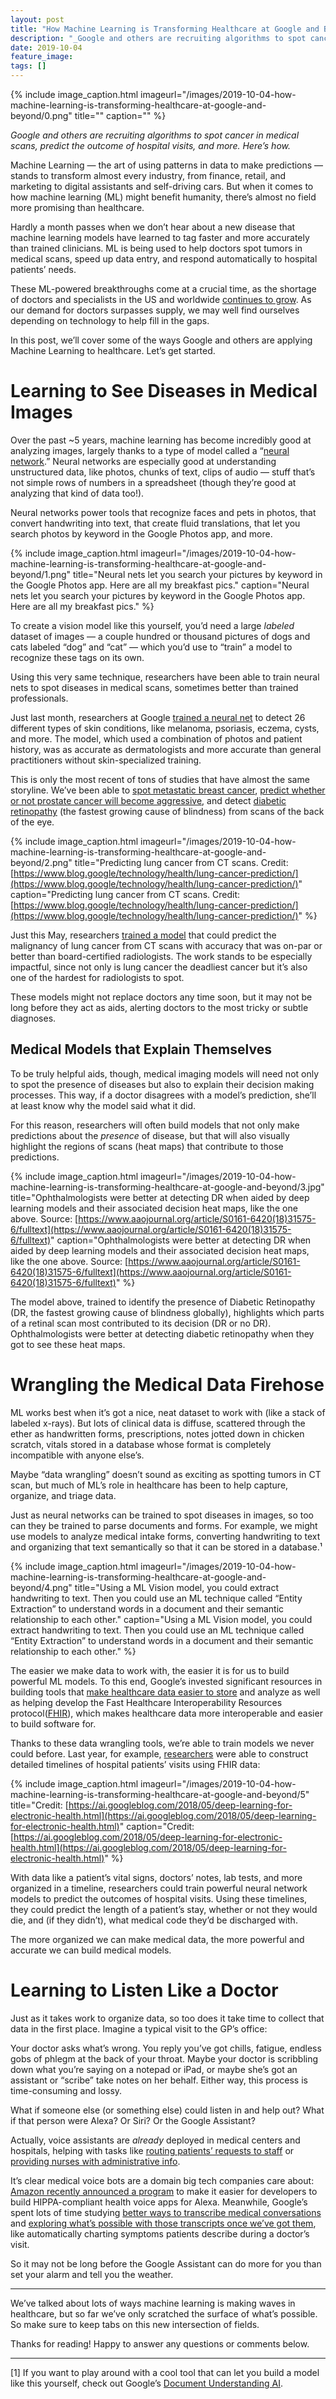 ```yaml
---
layout: post
title: "How Machine Learning is Transforming Healthcare at Google and Beyond"
description: "_Google and others are recruiting algorithms to spot cancer in medical scans, predict the outcome of hospital visits, and more. Here’s how._"
date: 2019-10-04
feature_image: 
tags: []
---
```

    
    
{% include image_caption.html imageurl="/images/2019-10-04-how-machine-learning-is-transforming-healthcare-at-google-and-beyond/0.png" title="" caption="" %}

_Google and others are recruiting algorithms to spot cancer in medical scans, predict the outcome of hospital visits, and more. Here’s how._

<!--more-->

Machine Learning — the art of using patterns in data to make predictions — stands to transform almost every industry, from finance, retail, and marketing to digital assistants and self-driving cars. But when it comes to how machine learning (ML) might benefit humanity, there’s almost no field more promising than healthcare.

Hardly a month passes when we don’t hear about a new disease that machine learning models have learned to tag faster and more accurately than trained clinicians. ML is being used to help doctors spot tumors in medical scans, speed up data entry, and respond automatically to hospital patients’ needs.

These ML-powered breakthroughs come at a crucial time, as the shortage of doctors and specialists in the US and worldwide [continues to grow](https://www.aamc.org/news-insights/press-releases/new-findings-confirm-predictions-physician-shortage). As our demand for doctors surpasses supply, we may well find ourselves depending on technology to help fill in the gaps.

In this post, we’ll cover some of the ways Google and others are applying Machine Learning to healthcare. Let’s get started.

Learning to See Diseases in Medical Images
==========================================

Over the past ~5 years, machine learning has become incredibly good at analyzing images, largely thanks to a type of model called a “[neural network](http://news.mit.edu/2017/explained-neural-networks-deep-learning-0414).” Neural networks are especially good at understanding unstructured data, like photos, chunks of text, clips of audio — stuff that’s not simple rows of numbers in a spreadsheet (though they’re good at analyzing that kind of data too!).

Neural networks power tools that recognize faces and pets in photos, that convert handwriting into text, that create fluid translations, that let you search photos by keyword in the Google Photos app, and more.

{% include image_caption.html imageurl="/images/2019-10-04-how-machine-learning-is-transforming-healthcare-at-google-and-beyond/1.png" title="Neural nets let you search your pictures by keyword in the Google Photos app. Here are all my breakfast pics." caption="Neural nets let you search your pictures by keyword in the Google Photos app. Here are all my breakfast pics." %}



To create a vision model like this yourself, you’d need a large _labeled_ dataset of images — a couple hundred or thousand pictures of dogs and cats labeled “dog” and “cat” — which you’d use to “train” a model to recognize these tags on its own.

Using this very same technique, researchers have been able to train neural nets to spot diseases in medical scans, sometimes better than trained professionals.

Just last month, researchers at Google [trained a neural net](https://arxiv.org/abs/1909.05382) to detect 26 different types of skin conditions, like melanoma, psoriasis, eczema, cysts, and more. The model, which used a combination of photos and patient history, was as accurate as dermatologists and more accurate than general practitioners without skin-specialized training.

This is only the most recent of tons of studies that have almost the same storyline. We’ve been able to [spot metastatic breast cancer](https://ai.googleblog.com/2017/03/assisting-pathologists-in-detecting.html), [predict whether or not prostate cancer will become aggressive](https://ai.googleblog.com/2018/11/improved-grading-of-prostate-cancer.html), and detect [diabetic retinopathy](https://ai.googleblog.com/2018/12/improving-effectiveness-of-diabetic.html) (the fastest growing cause of blindness) from scans of the back of the eye.

{% include image_caption.html imageurl="/images/2019-10-04-how-machine-learning-is-transforming-healthcare-at-google-and-beyond/2.png" title="Predicting lung cancer from CT scans. Credit: [https://www.blog.google/technology/health/lung-cancer-prediction/](https://www.blog.google/technology/health/lung-cancer-prediction/)" caption="Predicting lung cancer from CT scans. Credit: [https://www.blog.google/technology/health/lung-cancer-prediction/](https://www.blog.google/technology/health/lung-cancer-prediction/)" %}



Just this May, researchers [trained a model](https://www.blog.google/technology/health/lung-cancer-prediction/) that could predict the malignancy of lung cancer from CT scans with accuracy that was on-par or better than board-certified radiologists. The work stands to be especially impactful, since not only is lung cancer the deadliest cancer but it’s also one of the hardest for radiologists to spot.

These models might not replace doctors any time soon, but it may not be long before they act as aids, alerting doctors to the most tricky or subtle diagnoses.

Medical Models that Explain Themselves
--------------------------------------

To be truly helpful aids, though, medical imaging models will need not only to spot the presence of diseases but also to explain their decision making processes. This way, if a doctor disagrees with a model’s prediction, she’ll at least know why the model said what it did.

For this reason, researchers will often build models that not only make predictions about the _presence_ of disease, but that will also visually highlight the regions of scans (heat maps) that contribute to those predictions.

{% include image_caption.html imageurl="/images/2019-10-04-how-machine-learning-is-transforming-healthcare-at-google-and-beyond/3.jpg" title="Ophthalmologists were better at detecting DR when aided by deep learning models and their associated decision heat maps, like the one above. Source: [https://www.aaojournal.org/article/S0161-6420(18)31575-6/fulltext](https://www.aaojournal.org/article/S0161-6420(18)31575-6/fulltext)" caption="Ophthalmologists were better at detecting DR when aided by deep learning models and their associated decision heat maps, like the one above. Source: [https://www.aaojournal.org/article/S0161-6420(18)31575-6/fulltext](https://www.aaojournal.org/article/S0161-6420(18)31575-6/fulltext)" %}



The model above, trained to identify the presence of Diabetic Retinopathy (DR, the fastest growing cause of blindness globally), highlights which parts of a retinal scan most contributed to its decision (DR or no DR). Ophthalmologists were better at detecting diabetic retinopathy when they got to see these heat maps.

Wrangling the Medical Data Firehose
===================================

ML works best when it’s got a nice, neat dataset to work with (like a stack of labeled x-rays). But lots of clinical data is diffuse, scattered through the ether as handwritten forms, prescriptions, notes jotted down in chicken scratch, vitals stored in a database whose format is completely incompatible with anyone else’s.

Maybe “data wrangling” doesn’t sound as exciting as spotting tumors in CT scan, but much of ML’s role in healthcare has been to help capture, organize, and triage data.

Just as neural networks can be trained to spot diseases in images, so too can they be trained to parse documents and forms. For example, we might use models to analyze medical intake forms, converting handwriting to text and organizing that text semantically so that it can be stored in a database.¹

{% include image_caption.html imageurl="/images/2019-10-04-how-machine-learning-is-transforming-healthcare-at-google-and-beyond/4.png" title="Using a ML Vision model, you could extract handwriting to text. Then you could use an ML technique called “Entity Extraction” to understand words in a document and their semantic relationship to each other." caption="Using a ML Vision model, you could extract handwriting to text. Then you could use an ML technique called “Entity Extraction” to understand words in a document and their semantic relationship to each other." %}



The easier we make data to work with, the easier it is for us to build powerful ML models. To this end, Google’s invested significant resources in building tools that [make healthcare data easier to store](http://cloud.google.com/healthcare) and analyze as well as helping develop the Fast Healthcare Interoperability Resources protocol([FHIR](https://ai.googleblog.com/2018/03/making-healthcare-data-work-better-with.html)), which makes healthcare data more interoperable and easier to build software for.

Thanks to these data wrangling tools, we’re able to train models we never could before. Last year, for example, [researchers](https://ai.googleblog.com/2018/05/deep-learning-for-electronic-health.html) were able to construct detailed timelines of hospital patients’ visits using FHIR data:

{% include image_caption.html imageurl="/images/2019-10-04-how-machine-learning-is-transforming-healthcare-at-google-and-beyond/5" title="Credit: [https://ai.googleblog.com/2018/05/deep-learning-for-electronic-health.html](https://ai.googleblog.com/2018/05/deep-learning-for-electronic-health.html)" caption="Credit: [https://ai.googleblog.com/2018/05/deep-learning-for-electronic-health.html](https://ai.googleblog.com/2018/05/deep-learning-for-electronic-health.html)" %}



With data like a patient’s vital signs, doctors’ notes, lab tests, and more organized in a timeline, researchers could train powerful neural network models to predict the outcomes of hospital visits. Using these timelines, they could predict the length of a patient’s stay, whether or not they would die, and (if they didn’t), what medical code they’d be discharged with.

The more organized we can make medical data, the more powerful and accurate we can build medical models.

Learning to Listen Like a Doctor
================================

Just as it takes work to organize data, so too does it take time to collect that data in the first place. Imagine a typical visit to the GP’s office:

Your doctor asks what’s wrong. You reply you’ve got chills, fatigue, endless gobs of phlegm at the back of your throat. Maybe your doctor is scribbling down what you’re saying on a notepad or iPad, or maybe she’s got an assistant or “scribe” take notes on her behalf. Either way, this process is time-consuming and lossy.

What if someone else (or something else) could listen in and help out? What if that person were Alexa? Or Siri? Or the Google Assistant?

Actually, voice assistants are _already_ deployed in medical centers and hospitals, helping with tasks like [routing patients’ requests to staff](https://techcrunch.com/2019/02/25/cedars-sinai-puts-amazon-alexa-in-patient-rooms-as-part-of-a-pilot-program/) or [providing nurses with administrative info](https://hbr.org/2018/03/what-will-health-care-look-like-once-smart-speakers-are-everywhere).

It’s clear medical voice bots are a domain big tech companies care about: [Amazon recently announced a program](https://techcrunch.com/2019/04/04/amazon-alexa-launches-its-first-hipaa-compliant-medical-skills/) to make it easier for developers to build HIPPA-compliant health voice apps for Alexa. Meanwhile, Google’s spent lots of time studying [better ways to transcribe medical conversations](https://arxiv.org/pdf/1711.07274.pdf) and [exploring what’s possible with those transcripts once we’ve got them](https://jamanetwork.com/journals/jamainternalmedicine/fullarticle/2728955), like automatically charting symptoms patients describe during a doctor’s visit.

So it may not be long before the Google Assistant can do more for you than set your alarm and tell you the weather.

* * *

We’ve talked about lots of ways machine learning is making waves in healthcare, but so far we’ve only scratched the surface of what’s possible. So make sure to keep tabs on this new intersection of fields.

Thanks for reading! Happy to answer any questions or comments below.

* * *

\[1\] If you want to play around with a cool tool that can let you build a model like this yourself, check out Google’s [Document Understanding AI](https://cloud.google.com/solutions/document-ai/).
